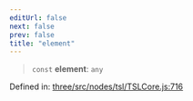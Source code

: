 ```yaml
---
editUrl: false
next: false
prev: false
title: "element"
---
```


> `const` **element**: `any`

Defined in: [three/src/nodes/tsl/TSLCore.js:716](https://github.com/DefinitelyMaybe/three-i18n/blob/fa57b79433d1c349ffb23a78727299c8d4190136/three/src/nodes/tsl/TSLCore.js#L716)

